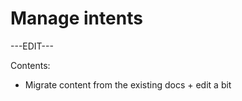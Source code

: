 ﻿---
sidebar_position: 11
---

# Manage intents

---EDIT---

Contents: 

- Migrate content from the existing docs + edit a bit
